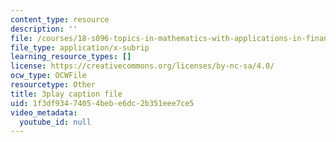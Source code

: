 ```yaml
---
content_type: resource
description: ''
file: /courses/18-s096-topics-in-mathematics-with-applications-in-finance-fall-2013/1f3df93474054bebe6dc2b351eee7ce5_92WaNz9mPeY.srt
file_type: application/x-subrip
learning_resource_types: []
license: https://creativecommons.org/licenses/by-nc-sa/4.0/
ocw_type: OCWFile
resourcetype: Other
title: 3play caption file
uid: 1f3df934-7405-4beb-e6dc-2b351eee7ce5
video_metadata:
  youtube_id: null
---
```

